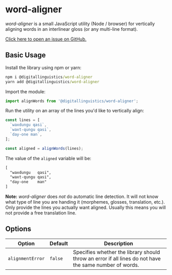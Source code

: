 # word-aligner

_word-aligner_ is a small JavaScript utility (Node / browser) for vertically aligning words in an interlinear gloss (or any multi-line format).

[Click here to open an issue on GitHub.][new-issue]

## Basic Usage

Install the library using npm or yarn:

```cmd
npm i @digitallinguistics/word-aligner
yarn add @digitallinguistics/word-aligner
```

Import the module:

```js
import alignWords from '@digitallinguistics/word-aligner';
```

Run the utility on an array of the lines you'd like to vertically align:

```js
const lines = [
  `waxdungu qasi`,
  `waxt-qungu qasi`,
  `day-one man`,
];

const aligned = alignWords(lines);
```

The value of the `aligned` variable will be:

```txt
[
  "waxdungu   qasi",
  "waxt-qungu qasi",
  "day-one    man"
]
```

**Note:** _word-aligner_ does _not_ do automatic line detection. It will not know what type of line you are handing it (morphemes, glosses, translation, etc.). Only provide the lines you actually want aligned. Usually this means you will not provide a free translation line.

## Options

Option           | Default | Description
-----------------|---------|-------------------------------------------------------------------------------------------------------
`alignmentError` | `false` | Specifies whether the library should throw an error if all lines do not have the same number of words.

[new-issue]: https://github.com/digitallinguistics/word-aligner/issues/new
